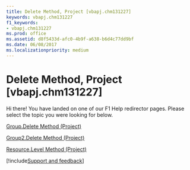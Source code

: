 ```yaml
---
title: Delete Method, Project [vbapj.chm131227]
keywords: vbapj.chm131227
f1_keywords:
- vbapj.chm131227
ms.prod: office
ms.assetid: d8f5433d-afc0-4b9f-a638-b6d4c77dd9bf
ms.date: 06/08/2017
ms.localizationpriority: medium
---
```



# Delete Method, Project [vbapj.chm131227]

Hi there! You have landed on one of our F1 Help redirector pages. Please select the topic you were looking for below.

[Group.Delete Method (Project)](https://msdn.microsoft.com/library/dd115060-a5e9-bf29-2b1f-6080a22efd25%28Office.15%29.aspx)

[Group2.Delete Method (Project)](https://msdn.microsoft.com/library/eca2163c-03a4-a349-6db8-8d43a7351548%28Office.15%29.aspx)

[Resource.Level Method (Project)](https://msdn.microsoft.com/library/b6c7f694-0854-2ec0-48ec-91721cef993c%28Office.15%29.aspx)

[!include[Support and feedback](~/includes/feedback-boilerplate.md)]